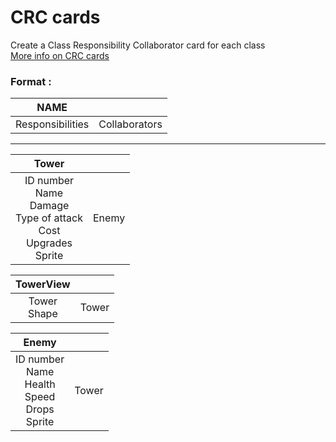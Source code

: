 # CRC cards

Create a Class Responsibility Collaborator card for each class <br />
[More info on CRC cards](http://www.agilemodeling.com/artifacts/crcModel.htm)

### Format :

|  NAME ||
| :---: | :---: | 
| Responsibilities | Collaborators |


 ---
 
 
|  Tower ||
| :---: | :---: | 
| ID number <br />Name <br />Damage <br /> Type of attack <br />Cost <br /> Upgrades <br /> Sprite <br />| Enemy |

| TowerView ||
| :---: | :---: | 
| Tower <br />Shape <br />| Tower |

|  Enemy ||
| :---: | :---: | 
| ID number <br />Name <br />Health <br />Speed <br />Drops <br />Sprite <br />| Tower |
